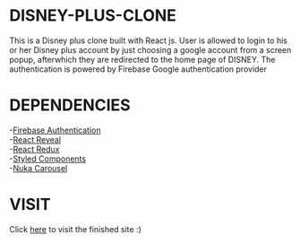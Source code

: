 # DISNEY-PLUS-CLONE
This is a Disney plus clone built with React js. User is allowed to login to his or her Disney plus account by just choosing a google account from a screen popup, afterwhich they are redirected to the home page of DISNEY. 
The authentication is powered by Firebase Google authentication provider

# DEPENDENCIES
-[Firebase Authentication](https://firebase.google.com/docs/auth/)<br/>
-[React Reveal](https://www.react-reveal.com/)<br/>
-[React Redux](https://react-redux.js.org/)<br/>
-[Styled Components](https://styled-components.com/)<br/>
-[Nuka Carousel](https://www.npmjs.com/package/nuka-carousel)<br/>

# VISIT<br/>
Click [here](https://disneyplusflick.netlify.app/home) to visit the finished site :)

